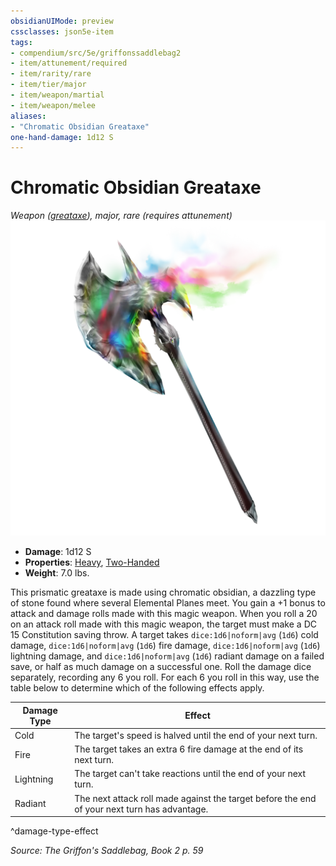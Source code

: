 ```yaml
---
obsidianUIMode: preview
cssclasses: json5e-item
tags:
- compendium/src/5e/griffonssaddlebag2
- item/attunement/required
- item/rarity/rare
- item/tier/major
- item/weapon/martial
- item/weapon/melee
aliases: 
- "Chromatic Obsidian Greataxe"
one-hand-damage: 1d12 S
---
```

# Chromatic Obsidian Greataxe
*Weapon ([greataxe](compendium/items/greataxe.md)), major, rare (requires attunement)*  
![](https://raw.githubusercontent.com/TheGiddyLimit/homebrew-img/main/img/GriffonsSaddlebag2/Items/Chromatic-Obsidian-Greataxe.webp#right)  

- **Damage**: 1d12 S
- **Properties**: [Heavy](/compendium/rules/item-properties.md#Heavy), [Two-Handed](/compendium/rules/item-properties.md#Two-Handed)
- **Weight**: 7.0 lbs.

This prismatic greataxe is made using chromatic obsidian, a dazzling type of stone found where several Elemental Planes meet. You gain a +1 bonus to attack and damage rolls made with this magic weapon. When you roll a 20 on an attack roll made with this magic weapon, the target must make a DC 15 Constitution saving throw. A target takes `dice:1d6|noform|avg` (`1d6`) cold damage, `dice:1d6|noform|avg` (`1d6`) fire damage, `dice:1d6|noform|avg` (`1d6`) lightning damage, and `dice:1d6|noform|avg` (`1d6`) radiant damage on a failed save, or half as much damage on a successful one. Roll the damage dice separately, recording any 6 you roll. For each 6 you roll in this way, use the table below to determine which of the following effects apply.

| Damage Type | Effect |
|-------------|--------|
| Cold | The target's speed is halved until the end of your next turn. |
| Fire | The target takes an extra 6 fire damage at the end of its next turn. |
| Lightning | The target can't take reactions until the end of your next turn. |
| Radiant | The next attack roll made against the target before the end of your next turn has advantage. |
^damage-type-effect

*Source: The Griffon's Saddlebag, Book 2 p. 59*